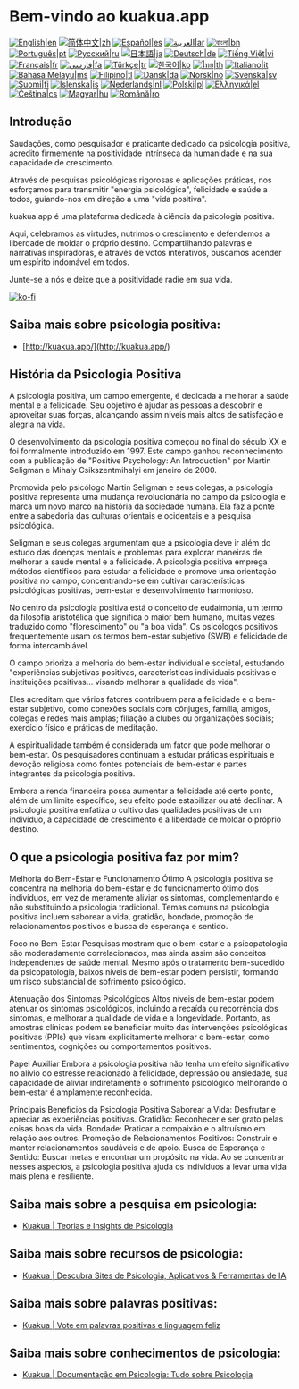 # Bem-vindo ao kuakua.app

[![English|en](https://img.shields.io/badge/lang-en-green.svg)](README.md)
[![简体中文|zh](https://img.shields.io/badge/lang-zh-red.svg)](README.zh.md)
[![Español|es](https://img.shields.io/badge/lang-es-yellow.svg)](README.es.md)
[![العربية|ar](https://img.shields.io/badge/lang-ar-lightgrey.svg)](README.ar.md)
[![বাংলা|bn](https://img.shields.io/badge/lang-bn-blue.svg)](README.bn.md)
[![Português|pt](https://img.shields.io/badge/lang-pt-brightgreen.svg)](README.pt.md)
[![Русский|ru](https://img.shields.io/badge/lang-ru-darkblue.svg)](README.ru.md)
[![日本語|ja](https://img.shields.io/badge/lang-ja-orange.svg)](README.ja.md)
[![Deutsch|de](https://img.shields.io/badge/lang-de-black.svg)](README.de.md)
[![Tiếng Việt|vi](https://img.shields.io/badge/lang-vi-darkgreen.svg)](README.vi.md)
[![Français|fr](https://img.shields.io/badge/lang-fr-blue.svg)](README.fr.md)
[![فارسی|fa](https://img.shields.io/badge/lang-fa-purple.svg)](README.fa.md)
[![Türkçe|tr](https://img.shields.io/badge/lang-tr-darkred.svg)](README.tr.md)
[![한국어|ko](https://img.shields.io/badge/lang-ko-cyan.svg)](README.ko.md)
[![ไทย|th](https://img.shields.io/badge/lang-th-gold.svg)](README.th.md)
[![Italiano|it](https://img.shields.io/badge/lang-it-darkorange.svg)](README.it.md)
[![Bahasa Melayu|ms](https://img.shields.io/badge/lang-ms-teal.svg)](README.ms.md)
[![Filipino|tl](https://img.shields.io/badge/lang-tl-pink.svg)](README.tl.md)
[![Dansk|da](https://img.shields.io/badge/lang-da-darkblue.svg)](README.da.md)
[![Norsk|no](https://img.shields.io/badge/lang-no-lightblue.svg)](README.no.md)
[![Svenska|sv](https://img.shields.io/badge/lang-sv-darkgreen.svg)](README.sv.md)
[![Suomi|fi](https://img.shields.io/badge/lang-fi-blue.svg)](README.fi.md)
[![Íslenska|is](https://img.shields.io/badge/lang-is-darkred.svg)](README.is.md)
[![Nederlands|nl](https://img.shields.io/badge/lang-nl-orange.svg)](README.nl.md)
[![Polski|pl](https://img.shields.io/badge/lang-pl-purple.svg)](README.pl.md)
[![Ελληνικά|el](https://img.shields.io/badge/lang-el-lightblue.svg)](README.el.md)
[![Čeština|cs](https://img.shields.io/badge/lang-cs-darkblue.svg)](README.cs.md)
[![Magyar|hu](https://img.shields.io/badge/lang-hu-red.svg)](README.hu.md)
[![Română|ro](https://img.shields.io/badge/lang-ro-green.svg)](README.ro.md)

## Introdução

Saudações, como pesquisador e praticante dedicado da psicologia positiva, acredito firmemente na positividade intrínseca da humanidade e na sua capacidade de crescimento.

Através de pesquisas psicológicas rigorosas e aplicações práticas, nos esforçamos para transmitir "energia psicológica", felicidade e saúde a todos, guiando-nos em direção a uma "vida positiva".

kuakua.app é uma plataforma dedicada à ciência da psicologia positiva.

Aqui, celebramos as virtudes, nutrimos o crescimento e defendemos a liberdade de moldar o próprio destino. Compartilhando palavras e narrativas inspiradoras, e através de votos interativos, buscamos acender um espírito indomável em todos.

Junte-se a nós e deixe que a positividade radie em sua vida.

[![ko-fi](https://ko-fi.com/img/githubbutton_sm.svg)](https://ko-fi.com/X8X8XB8D5)

## Saiba mais sobre psicologia positiva:

- [http://kuakua.app/](http://kuakua.app/)

## História da Psicologia Positiva

A psicologia positiva, um campo emergente, é dedicada a melhorar a saúde mental e a felicidade. Seu objetivo é ajudar as pessoas a descobrir e aproveitar suas forças, alcançando assim níveis mais altos de satisfação e alegria na vida.

O desenvolvimento da psicologia positiva começou no final do século XX e foi formalmente introduzido em 1997. Este campo ganhou reconhecimento com a publicação de "Positive Psychology: An Introduction" por Martin Seligman e Mihaly Csikszentmihalyi em janeiro de 2000.

Promovida pelo psicólogo Martin Seligman e seus colegas, a psicologia positiva representa uma mudança revolucionária no campo da psicologia e marca um novo marco na história da sociedade humana. Ela faz a ponte entre a sabedoria das culturas orientais e ocidentais e a pesquisa psicológica.

Seligman e seus colegas argumentam que a psicologia deve ir além do estudo das doenças mentais e problemas para explorar maneiras de melhorar a saúde mental e a felicidade. A psicologia positiva emprega métodos científicos para estudar a felicidade e promove uma orientação positiva no campo, concentrando-se em cultivar características psicológicas positivas, bem-estar e desenvolvimento harmonioso.

No centro da psicologia positiva está o conceito de eudaimonia, um termo da filosofia aristotélica que significa o maior bem humano, muitas vezes traduzido como "florescimento" ou "a boa vida". Os psicólogos positivos frequentemente usam os termos bem-estar subjetivo (SWB) e felicidade de forma intercambiável.

O campo prioriza a melhoria do bem-estar individual e societal, estudando "experiências subjetivas positivas, características individuais positivas e instituições positivas... visando melhorar a qualidade de vida".

Eles acreditam que vários fatores contribuem para a felicidade e o bem-estar subjetivo, como conexões sociais com cônjuges, família, amigos, colegas e redes mais amplas; filiação a clubes ou organizações sociais; exercício físico e práticas de meditação.

A espiritualidade também é considerada um fator que pode melhorar o bem-estar. Os pesquisadores continuam a estudar práticas espirituais e devoção religiosa como fontes potenciais de bem-estar e partes integrantes da psicologia positiva.

Embora a renda financeira possa aumentar a felicidade até certo ponto, além de um limite específico, seu efeito pode estabilizar ou até declinar. A psicologia positiva enfatiza o cultivo das qualidades positivas de um indivíduo, a capacidade de crescimento e a liberdade de moldar o próprio destino.

## O que a psicologia positiva faz por mim?

Melhoria do Bem-Estar e Funcionamento Ótimo A psicologia positiva se concentra na melhoria do bem-estar e do funcionamento ótimo dos indivíduos, em vez de meramente aliviar os sintomas, complementando e não substituindo a psicologia tradicional. Temas comuns na psicologia positiva incluem saborear a vida, gratidão, bondade, promoção de relacionamentos positivos e busca de esperança e sentido.

Foco no Bem-Estar Pesquisas mostram que o bem-estar e a psicopatologia são moderadamente correlacionados, mas ainda assim são conceitos independentes de saúde mental. Mesmo após o tratamento bem-sucedido da psicopatologia, baixos níveis de bem-estar podem persistir, formando um risco substancial de sofrimento psicológico.

Atenuação dos Sintomas Psicológicos Altos níveis de bem-estar podem atenuar os sintomas psicológicos, incluindo a recaída ou recorrência dos sintomas, e melhorar a qualidade de vida e a longevidade. Portanto, as amostras clínicas podem se beneficiar muito das intervenções psicológicas positivas (PPIs) que visam explicitamente melhorar o bem-estar, como sentimentos, cognições ou comportamentos positivos.

Papel Auxiliar Embora a psicologia positiva não tenha um efeito significativo no alívio do estresse relacionado à felicidade, depressão ou ansiedade, sua capacidade de aliviar indiretamente o sofrimento psicológico melhorando o bem-estar é amplamente reconhecida.

Principais Benefícios da Psicologia Positiva Saborear a Vida: Desfrutar e apreciar as experiências positivas. Gratidão: Reconhecer e ser grato pelas coisas boas da vida. Bondade: Praticar a compaixão e o altruísmo em relação aos outros. Promoção de Relacionamentos Positivos: Construir e manter relacionamentos saudáveis e de apoio. Busca de Esperança e Sentido: Buscar metas e encontrar um propósito na vida. Ao se concentrar nesses aspectos, a psicologia positiva ajuda os indivíduos a levar uma vida mais plena e resiliente.

## Saiba mais sobre a pesquisa em psicologia:

- [Kuakua | Teorias e Insights de Psicologia](http://kuakua.app/theories-insights)

## Saiba mais sobre recursos de psicologia:

- [Kuakua | Descubra Sites de Psicologia, Aplicativos & Ferramentas de IA](http://kuakua.app/explore)

## Saiba mais sobre palavras positivas:

- [Kuakua | Vote em palavras positivas e linguagem feliz](http://kuakua.app/vote)

## Saiba mais sobre conhecimentos de psicologia:

- [Kuakua | Documentação em Psicologia: Tudo sobre Psicologia](http://kuakua.app/docs)
